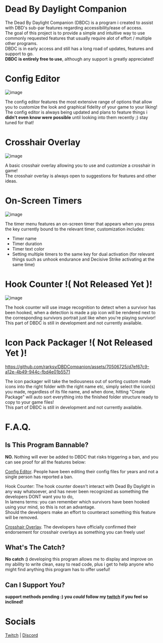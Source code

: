 # Dead By Daylight Companion
The Dead By Daylight Companion (DBDC) is a program i created to assist with DBD's sub-par features regarding accessibility/ease of access.  
The goal of this project is to provide a simple and intuitive way to use commonly requested features that usually require alot of effort / multiple other programs.  
DBDC is in early access and still has a long road of updates, features and support to go.  
**DBDC is entirely free to use**, although any support is greatly appreciated!  
# Config Editor
 
![image](https://github.com/rarksy/DBDCompanion/assets/70506725/d38aa825-949f-49cb-b26d-f0b613b81ad6)


The config editor features the most extensive range of options that allow you to customize the look and graphical fidelity of your game to your liking!  
The config editor is always being updated and plans to feature things i **didn't even know were possible** until looking into them recently ;) stay tuned for that!  

# Crosshair Overlay
![image](https://github.com/rarksy/DBDCompanion/assets/70506725/b09ecf97-9a3f-46f3-ab1c-62299d2aba0d)

A basic crosshair overlay allowing you to use and customize a crosshair in game!  
The crosshair overlay is always open to suggestions for features and other ideas.

# On-Screen Timers

![image](https://cdn.discordapp.com/attachments/1224595291018362972/1225363590668750890/DBDC_pA84aUu0VL.gif?ex=6620dbc6&is=660e66c6&hm=835d8d7ded55c785313923c2225342846ba74a1f25578b851c5a68424ca57e7a&)

The timer menu features an on-screen timer that appears when you press the key currently bound to the relevant timer, customization includes:  
- Timer name
- Timer duration
- Timer text color
- Setting multiple timers to the same key for dual activation (for relevant things such as unhook endurance and Decisive Strike activating at the same time)  

# Hook Counter !( Not Released Yet )!
![image](https://github.com/rarksy/DBDCompanion/assets/70506725/2cd129f0-403b-4cbc-a5fc-9ba781babb66)

The hook counter will use image recognition to detect when a survivor has been hooked, when a detection is made a pip icon will be rendered next to the corresponding survivors portrait just like when you're playing survivor!  
This part of DBDC is still in development and not currently available.  

# Icon Pack Packager !( Not Released Yet )!
https://github.com/rarksy/DBDCompanion/assets/70506725/d7ef67c9-a12e-4b49-944c-fbd4e01b5571

The icon packager will take the tediousness out of sorting custom made icons into the right folder with the right name etc, simply select the icon(s) you made, regardless of its file name, and when done, hitting "Create Package" will auto sort everything into the finished folder structure ready to copy to your game files!  
This part of DBDC is still in development and not currently available.  


# F.A.Q.

## Is This Program Bannable?
**NO.** Nothing will ever be added to DBDC that risks triggering a ban, and you can see proof for all the features below:  
  
[Config Editor](https://forums.bhvr.com/dead-by-daylight/discussion/28949/can-anyone-confirm-this-is-legal). People have been editing their config files for years and not a single person has reported a ban.  
  
Hook Counter: The hook counter doesn't interact with Dead By Daylight in any way whatsoever, and has never been recognized as something the developers DONT want you to do,   
In lamens terms: you can remember which survivors have been hooked using your mind, so this is not an advantage.  
Should the developers make an effort to counteract something this feature will be removed.  
  
[Crosshair Overlay](https://www.reddit.com/r/deadbydaylight/comments/18i9lmj/well_we_finally_have_direct_confirmation_from_the/). The developers have officially confirmed their endorsement for crosshair overlays as something you can freely use!
## What's The Catch?
**No catch :)** developing this program allows me to display and improve on my ability to write clean, easy to read code, plus i get to help anyone who might find anything this program has to offer useful!  
## Can I Support You?
**support methods pending :) you *could* follow my [twitch](https://twitch.tv/rarksy) if you feel so inclined!**

# Socials
[Twitch](https://twitch.tv/rarksy) | [Discord](https://discord.gg/vKjjS8yazu)
